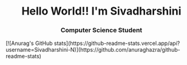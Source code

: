 <h1 align="center">Hello World!! I'm Sivadharshini</h1>
<h3 align="center">Computer Science Student</h3>
[![Anurag's GitHub stats](https://github-readme-stats.vercel.app/api?username=Sivadharshini-N)](https://github.com/anuraghazra/github-readme-stats)
